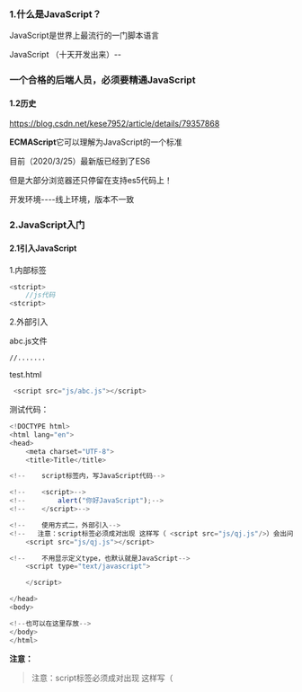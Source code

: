 ### 1.什么是JavaScript？

JavaScript是世界上最流行的一门脚本语言

JavaScript （十天开发出来）--

### 一个合格的后端人员，必须要精通JavaScript

#### 1.2历史

 https://blog.csdn.net/kese7952/article/details/79357868 

**ECMAScript**它可以理解为JavaScript的一个标准

目前（2020/3/25）最新版已经到了ES6

但是大部分浏览器还只停留在支持es5代码上！

开发环境----线上环境，版本不一致

### 2.JavaScript入门

#### 2.1引入JavaScript

1.内部标签

```javascript
<stcript>
    //js代码
<stcript>
```

2.外部引入

abc.js文件

```
//.......
```

test.html

```javascript
 <script src="js/abc.js"></script>
```

测试代码：

```JavaScript
<!DOCTYPE html>
<html lang="en">
<head>
    <meta charset="UTF-8">
    <title>Title</title>

<!--    script标签内，写JavaScript代码-->

<!--    <script>-->
<!--        alert("你好JavaScript");-->
<!--    </script>-->

<!--    使用方式二，外部引入-->
<!--   注意：script标签必须成对出现 这样写（ <script src="js/qj.js"/>）会出问题-->
    <script src="js/qj.js"></script>

<!--    不用显示定义type，也默认就是JavaScript-->
    <script type="text/javascript">

    </script>

</head>
<body>

<!--也可以在这里存放-->
</body>
</html>
```

**注意：**

> 注意：script标签必须成对出现 这样写（ <script src="js/qj.js"/>）会出问题

```
//console.log(score) 在浏览器的控制台打印变量！System.out.println();
```

### 2.3数据类型

数值，文本，图形，音频，视频......

#### 变量：

```
var a=1
```

打印变量：

```
console.log(a)
>>1
```

#### **number:**

js不区分小数和整数,Number

```JavaScript
123//整数123
123.1//浮点数123.1
1.123e3//科学计数法
-99 //复数
NaN //not a number
Infinity //表示无限大
```

#### 字符串

‘abc’ “abc”

#### 布尔值：

true    false

#### 逻辑运算

```
&& 两个为真，结果为真
|| 一个为真结果为真
! 真为假   假为真
```

#### 比较运算符（重要）

```
= 赋值运算符
== 等于（类型不一样，值一样，也会判断true）
=== 绝对等于（类型一样，值一样，结果true）

```

 这是JavaScript的缺陷，坚持不要使用==比较

须知：

- NaN===NaN  false   NaN跟所有数值都不相等，包括自己
- 只能通过isNaN（NaN）来判断这个数是否相等NaN

#### 浮点数问题

```
console.log((1/3)===(1-2/3))
```

尽量避免使用浮点数进行运算，存在精度问题

```
Math.abs(1/3-(1-2/3))<0.00000001
```

#### 数组：

Java中的数组必须是相同类型的对象~，**js中不需要这样比如**：

```javascript
//保证代码可读性，尽量使用[]
 var arr=[1,2,3,4,'abc',null,true]
 new Array("fdfd",1,2,45,47,43)
```

 **打印数组下标方法：**console.log(arr[4]) 

如果取数组下标，越界了，就会报： **undefined** 未定义的意思

#### 对象

对象是大括号，数组是中括号~~

> 每个属性之间用逗号隔开，最后一个不需要添加

```javascript
        //Java定义对象：Perpson person=new Person(1,2,3,5,6);
          var person={
            name:"jinronga",
            age:3,
            tags:['js','java','web']
        }
```

取对象的属性值：

```
person.name
>>"jinronga"
person.age
>>3
person.tags
>>Array(3) [ "js", "java", "web" ]
```

#### 2.4严格检查模式

 'use strict'; 

```html
<!DOCTYPE html>
<html lang="en">
<head>
    <meta charset="UTF-8">
    <title>Title</title>

<!--
    前提：IDA 需要设置支持ES6语法
  'use strict';  严格检查模式，预防JavaScript的随意性导致产生的问题
  （必须写在JavaScript的第一行）
   局部变量建议都使用let 去定义~
-->
    <script>
     'use strict';
        //全局变量
      let i=1;
    //ES6  let
    </script>
</head>
<body>

</body>
</html>
```



### 3.数据类型

#### **3.1字符串：**

1.正常字符串我们使用单引号 ' ' 或者双引号 " "包裹起来

2.注意转义\

```
\`
\n
\t
\u4e2d   \u####  Unicode字符
\x41        Ascll字符
```

3.多行字符串编写

**多行字符串  使用``包裹起来  Tab上面 Esc下面**

```
      //多行字符串  使用``包裹起来  Tab上面 Esc下面
        var msg=`
          你好
          你是谁
          我是Java小菜鸡
          哦！
          回去等通知
           `;
```

4.模板字符串

```javascript
 let name="金融啊";

  let msg1=`"你好!",${name}`;  //使用`` Tab上面的包裹起来
```

5.字符串长度

```
str.length
console.log(msg1.length)
```

6.字符串的可变性，不可变

JavaScript的字符串也是不可变的

7.大小写转换

```
//注意这里是方法不是属性
txt.toUpperCase()//把字符串转为大写
txt.toLocaleLowerCase()//把字符串转为小写
```

8.获取指定元素的下标：

```
txt.indexOf('t')
```

9.截取第几个到第几个元素

subsring（）

```
txt.substring(1)//从第一个字符串截取到最后一个
txt.substring(1,4)//从第一个字符串截取到第四个字符串
```

#### 3.2数组

**Array可以包含任意数据类型的数据**

```JavaScript
var  arr=[1,5,4,74,null,"egegeggg","哦"];//通过下标取值和赋值
arr[0]
arr[0]=1
```

1.长度

```JavaScript
arr.length
```

**注意：**假如给arr.length赋值，数组大小就会发生变化~（arr.length=10:数组长度就是10了），如果赋值变小元素丢失！

字符串"1"与数字1是不同的

3.**slice()** 截取Array的一部分，返回一个新的数组，类似与string中subsring

4.push(),pop() 尾部 很像栈出入（stack）先进后出，后进先出

```JavaScript
push:压入到尾部 --追加元素到尾部
pop:弹出尾部的一个元素
```

5.unshift(),shift()头部

```javascript
unshift()：压入到头部--往头部追加元素
shift():弹出头部第一个元素
```

6.排序sort()

```
let arrar=['C','D','A','B','K']

 arrar.sort();//排序
 
 Array(5) [ "A", "B", "C", "D", "K" ]
```

7.元素反转reverse()

```
[ "A", "B", "C", "D", "K" ]
arrar.reverse();//反转
[ "K", "D", "C", "B", "A" ]
```

8.concat()

```
arrar.concat(1,1,2,1,4)
[ "K", "D", "C", "B", "A", 1, 1, 2, 1, 4 ]
arrar
[ "K", "D", "C", "B", "A" ]
```

注意：concat()并没有修改数组，只会返回一个新的数组

9.连接符 join

打印拼接数组，使用特定的字符串连接

```
[ "K", "D", "C", "B", "A" ]
arrar.join('*')
"K*D*C*B*A"
```

10.多维数组

```
arrar1=[[1,2],[3,4],[4,8]]
arrar1=[1][1]
4
```

 

**数组：存储数据（如何存，如何取，方法都可以自己实现！）**

### 3.3对象

若干个键值对

```javascript
var 对象名={
   属性名：属性值,
   属性名：属性值,
   属性名：属性值
}

        //对象
        var person={
            name:'金融啊',
            age:20,
            email:'1460595002@qq.com',
            score:80

     }
```

js对象中，{......}表示一个对象，键值对描述属性xxx:xxx，多个属性逗号隔开，最后一个属性不加逗号！1.

**javascript中的键是字符串，值是任意的对象！**

1.对象赋值

```javascript
person.name="张三"
"张三"
person.name
"张三"
```

2.使用一个不存在的对象属性，不会报错！undefined

```javascript
person.agege
undefined
```

3.动态的删减属性，通过delete删除对象的属性

```javascript
delete person.name
true
person
{ age: 20, email: "1460595002@qq.com", score: 80 }
```

4.动态添加，直接给新的属性添加值即可

```javascript
person.haha="haha"
"haha"
person
{ age: 20, email: "1460595002@qq.com", score: 80, haha: "haha" }
```

5.判断属性值是否在这个对象中！ xxx in xxx

```javascript
'age' in person //键一定要用引号包裹因为键是字符串
true
//继承
'toString' in person
true
```

6.判断属性是否是这个对象自身拥有的hasOwnProperty()

```javascript
person.hasOwnProperty('toString')
false

person.hasOwnProperty('age')
true
```

### 3.4流程控制

if判断

```javascript
        var score=90;

        // 2.条件控制
        if(score>=80){ //第一个判断
            alert("成绩优秀");
        }else if(score>=70){//第二个判断
            alert("成绩及格");
        }else { //否则
            alert("不及格")
        }
```

while循环，避免程序死循环

```javascript
     var age=1;
     while(age<100){
         age+=1;
            console.log(age);
     }


    do{
        age+=1;
            console.log(age);
    }while(age<100)
    
```

for循环

```
    for (let j = 0; j <100 ; j++) {
            console.log(j);

     }
```

遍历数组：

```javascript
     var arr=new Array('df',null,12,56,"你好啊");
     //遍历数组
     for (let j = 0; j < arr.length; j++) {
         console.log(arr[j]);

     }
```

forEach循环：5.1引入

```javascript
       var age=[1,5,4,4,558,8,8888888,545,45];

          age.forEach(function (value) {
                 console.log(value)
          })
```

for...in..

```
          index:索引    age:数组 
     //for(let index in object){}
     var age=[1,5,4,4,558,8,8888888,545,45];
     for(let num in age){
            console.log("存在的");
           console.log(age[num])

        }
```

###  3.5Map和Set

> ES6的新特性~

Map：

```javascript
        //ES6 Map
        //学生的姓名，学生的名字
        //  var names=['tom','jack,','nnn'];
        //  var scores[100,80,80];

var map=new Map([['tom',100],['jack',90],['hhh',90]]);

console.log( map.get('tom')); //通过key获取var

  map.set('ggg',89); //往map后面追加值或者修改
  map.delete('tom');//删除
```

Set：无序不重复的集合

```
set.delete(1);//删除！
set.add(10);//添加！
console.log(set.has(3));//集合是否包含某个元素！
```

### 3.6 iterator

作业：使用iteratos来遍历迭代Map，Set！

**for  of 遍历数组所有的元素 ，for in遍历数组的下标**

遍历数组：

```javascript
    let array=[15,45,579,798,486];

    //通过for of  遍历数组中每个元素    for in遍历数组的下标
     for (let num of array){
          console.log(num);
       }
```

遍历Map

```javascript
      var map=new Map([["tom",100],["jack",90],["hhhaha",80]]);
        //for of遍历
        for (let x of map){

            console.log(x);
        }
```

 

遍历Set

```javascript
      var set=new Set([1,4,7,58,87,42,3]);

        for (let x of set){
            console.log(x)

        }
```

### 4.函数

方法：对象（属性，方法）

函数：

#### 4.1定义函数

> 方式一：

```javascript
        
        function f(x) {
            if (x>=0){
                return x;
            }else {
                return -x;
            }

        }
```

一旦执行return代表函数结束，返回结果！

如果没有执行return，函数执行也会返回结果，结果就是undefined

> 定义方式二：

```javascript
     var abs =function(x){

         if (x>=0){
                return x;
            }else {
                return -x;
            }
        }
```

function(x){.....}这是一个一个匿名函数，但是可以把结果赋值给abs，通过abs就可以调用韩式！

方式一和方式二等价！

> 调用函数

```
abs(10)//10
abs(-10)//-10
```

参数问题：javascript可以传任意个参数，也可以不传参数~

参数是否存在的问题？

假设进来是否存在的问题？

假设不存在参数，如何规避？抛异常

```
        var abs =function(x){

            if ( typeof x!= 'number') {
                throw '不是一个数字';
            }
            if(x=>0){
                
                return x;
            }else {
                return -x;
            }
        }
```

> **arguments**

arguments是js免费赠送的关键字；代表，传递进来的所有的参数，是一个数组！通过它可以获取所有获取参数

```javascript
        var abs =function(x){

            console.log("x="+x);
            for (let i = 0; i <arguments.length ; i++) {
                console.log(arguments[i]);

            }


            if(x=>0){

                return x;
            }else {
                return -x;
            }
        }
```

问题：arguments包含所有的参数，我们有时候使用多余的参数来进行附加操作。需要排除已有参数~

> rest

以前：

```javascript

     if (arguments.length>2){
              for (let i=2;i<arguments.length;i++){
                  console.log(arguments[i]);
              }
          }
```

> ES6:

ES6引入的新特性，获取除了已经定义的参数之外的所有参数~。。。

```javascript
      function a(a,b,c,...rest) {
          console.log("a="+a);
          console.log("b"+b);
          console.log("rest"+rest);

      }
```

rest参数只能写在最后面，必须用...标识。

#### 4.2变量的作用域

在javascript中，var定义实际变量是有作用域的。

在函数体中定义，则在函数体外不可以使用~（想实现函数体外使用后面要研究闭包）

```javascript
        function f() {
           var x=1;
           x=x+1;
        }
        x=x+2; //ReferenceError: x is not defined
```

```

```

如果两个函数定义了相同名字的变量名，在函数内部不会冲突（局部变量）

```javascript
       function f() {
            var x=1;
            x=x+1;
       }
       function f1() {
            var x='A';
            x=x+1;
       }
```

内部函数可以访问外部函数的成员，反之则不行

```javascript
      function f() {
         var x=1;
         function f1() {
              var z=x+2;//3

         }
var b=z+1;//Unacught ReferenceError: b is not defined

      }
```

假设，内部函数变量和外部函数的变量重名！

```javascript

      function f() {
         var x=1;

         function f1() {
             var x=2;
             console.log('内部'+x)//内部2

         }

         console.log('外部'+x);//外部1

          f1();

      }
       f();
```

假设javascript中函数查找变量从内往外查找自身函数开始~，由“内”向”外“查找，假设外部存在这个同名的函数变量，则内部函数会屏蔽外部函数的变量。

> 提升变量的作用域

```javascript
       function f() {
          var x='x'+y;
          console.log(x);
          var y='y';
       }
```

结果： xundefined 

说明；js执行引擎，自动提升了y的声明，但是不会提升变量y的赋值；

```javascript
       function f() {
           var y;
          var x='x'+y;
          console.log(x);
            y='y';
       }
```

这个是javascript建立之初就存在的特性。养成规范：所有的变量定义都放在函数的头部不要乱放，便于代码的维护；

```javascript
       function f() {
           var x=1;
           y=x+1;
           z,i,a;//undefined

           //之后随意用

       }
```

> 全局函数

```javascript
        //全局变量
    var x=1;
      function f() {
        console.log(x)
        
     }
        f();
        console.log(x)
```

> 全局对象window

```javascript
   var x='xxx';
      alert(x);
      alert(window.x); //默认所有的全局对象都是默认window的
```

alert本事是一个window对象

```javascript
       var x =1111;
       window.alert(x);

       var old_alert=window.alert;

       window.alert=function () {

       }
       //发现alert失效了
       window.alert(123)
       //恢复
      window.alert=old_alert;
      window.alert(456);
```

javascript实际上只有一个全局作用域，任何变量（函数也可以视为一个变量）假设没有在函数作用范围内，就会向外查找，如果在全局作用域都没有找到，就会报错RefrenceError

> 规范

由于我们的所有的全局变量都会绑定到window上。如果不同的js文件，使用了相同的全局变量如何减少冲突？

```
       //唯一的全局变量
        var jinrongaPP={};

        //定义全局变量
        jinrongaPP.name='jinrogna';

        jinrongaPP.add=function (a,d) {

             return a+d;
        }

```

把自己的代码全部放入自己定义的唯一空间名字中，降低全局命名冲突的问题~

jquery

> 局部作用域let

```javascript
       var f=function () {
     for (var i = 0; i <100 ; i++) {

           console.log(i);

       }
         console.log(i+1);//101  问题： i出了作用域还能使用
       }
```

**ES6关键字，解决局部作用域冲突的问题！**

```
      var f=function () {


       for (let i = 0; i <100 ; i++) {

           console.log(i);

       }
         console.log(i+1);//ReferenceError: i is not defined
      }
```

建议使用let去定义局部作用定义作用域变量；

> 常量const

在ES6之前，怎么定义常量的：只要用全部大写命名的变量就是常量，建议不要修改的值

```javascript
     var PI=3.14;
      console.log(PI);//3.14
      PI=3.15;
      console.log(PI);//3.15 可以被改变
```

**在ES6引入了常量的关键字const**

```javascript
  const PI=3.14; //只读变量不能被改变
      console.log(PI);//3.14
      PI=3.15; //报错  TypeError: invalid assignment to const `PI'
```

### 4.3方法

> 定义方法

方法就是把函数放在对象里面，对象只有两个东西：**属性和方法**

```javascript
      //方法：
        var fa={

            name:'jinronga',
            bren: 2000,
            age : function () {
                //当前的日期
             var year=   new Date().getFullYear();

             return year-this.bren; //年龄
            }

        }
        //属性调用
        fa.name
        //方法调用
        fa.age()
```

this代表什么？拆开上面的代码看看~

```javascript
   var getAge=function () {
       //当前的日期
       var year=   new Date().getFullYear();

       return year-this.bren; //年龄


   }
      //方法：
        var fa={

            name:'jinronga',
            bren: 2000,
            age : getAge()

        }
        
        //fa.age() ok
        //getAge() NaN  window
```

我们 知道this是无法指向的，是默认调用它的那个对象；

> apply

在javascript中可以控制this指向！

```javascript

   var getAge=function () {
       //当前的日期
       var year=   new Date().getFullYear();

       return year-this.bren; //年龄


   }
      //方法：
        var fa={

            name:'jinronga',
            bren: 2000,
            age : getAge()

        }

       // fa.age(); ok
    getAge().apply(fa,[]);//this执行了fa，参数为空
```

### 5.内部对象

> 标准对象

```javascript
typeof 123
"number"
typeof '1212'
"string"
typeof Date
"function"
typeof NaN
"number"
typeof []
"object"
typeof {}
"object"
typeof Math.abs
"function"
typeof undefined
"undefined"
```

#### 5.1 :Date基本使用

```javascript
       var now=new Date();  //"Thu Mar 26 2020 22:43:28 GMT+0800 (中国标准时间)"
         now.getFullYear();//年
          now.getMonth();//月  0~11代表月
          now.getDate();//日
           now.getDay();//星期几
           now.getHours();//时
           now.getMinutes();//分
           now.getSeconds();//秒

          now.getTime();//时间戳  全时间统一 1970 1.1 0:00:00 毫秒数
               console.log(new Date(1585233788063));//时间戳转换为时间格式
       

```

转换

```
new Date(1585233788063)
Date Thu Mar 26 2020 22:43:08 GMT+0800 (中国标准时间)
now.toLocaleString()//注意，调用是一个方法，不是一个属性
"2020/3/26 下午10:43:08"
now.toLocaleDateString()
"2020/3/26"
now.toGMTString()
"Thu, 26 Mar 2020 14:43:08 GMT"
```

